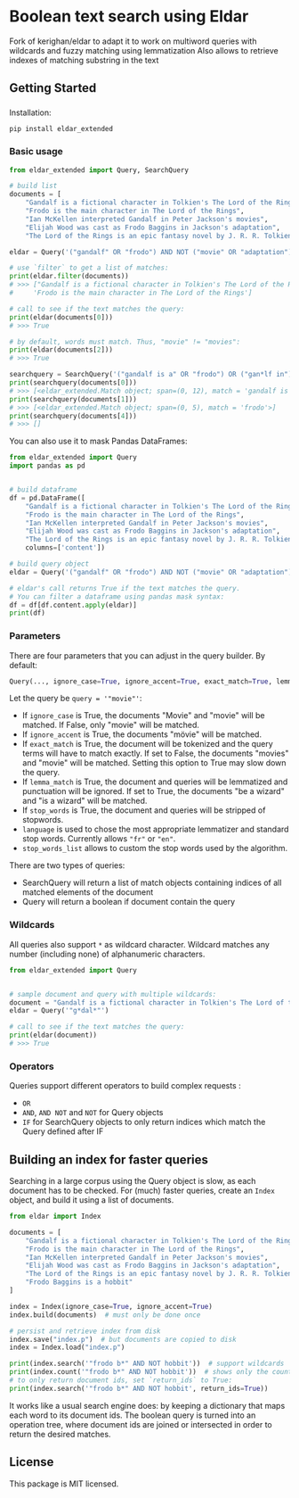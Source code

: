 # Boolean text search using Eldar
Fork of kerighan/eldar to adapt it to work on multiword queries with wildcards and fuzzy matching using lemmatization 
Also allows to retrieve indexes of matching substring in the text


## Getting Started

###

Installation:

```pip install eldar_extended```

### Basic usage

```python
from eldar_extended import Query, SearchQuery

# build list
documents = [
    "Gandalf is a fictional character in Tolkien's The Lord of the Rings",
    "Frodo is the main character in The Lord of the Rings",
    "Ian McKellen interpreted Gandalf in Peter Jackson's movies",
    "Elijah Wood was cast as Frodo Baggins in Jackson's adaptation",
    "The Lord of the Rings is an epic fantasy novel by J. R. R. Tolkien"]

eldar = Query('("gandalf" OR "frodo") AND NOT ("movie" OR "adaptation")')

# use `filter` to get a list of matches:
print(eldar.filter(documents))
# >>> ["Gandalf is a fictional character in Tolkien's The Lord of the Rings",
#     'Frodo is the main character in The Lord of the Rings']

# call to see if the text matches the query:
print(eldar(documents[0]))
# >>> True

# by default, words must match. Thus, "movie" != "movies":
print(eldar(documents[2]))
# >>> True

searchquery = SearchQuery('("gandalf is a" OR "frodo") OR ("gan*lf in")', ignore_case= True)
print(searchquery(documents[0]))
# >>> [<eldar_extended.Match object; span=(0, 12), match = 'gandalf is a'>]
print(searchquery(documents[1]))
# >>> [<eldar_extended.Match object; span=(0, 5), match = 'frodo'>]
print(searchquery(documents[4]))
# >>> []
```


You can also use it to mask Pandas DataFrames:
```python
from eldar_extended import Query
import pandas as pd


# build dataframe
df = pd.DataFrame([
    "Gandalf is a fictional character in Tolkien's The Lord of the Rings",
    "Frodo is the main character in The Lord of the Rings",
    "Ian McKellen interpreted Gandalf in Peter Jackson's movies",
    "Elijah Wood was cast as Frodo Baggins in Jackson's adaptation",
    "The Lord of the Rings is an epic fantasy novel by J. R. R. Tolkien"],
    columns=['content'])

# build query object
eldar = Query('("gandalf" OR "frodo") AND NOT ("movie" OR "adaptation")')

# eldar's call returns True if the text matches the query.
# You can filter a dataframe using pandas mask syntax:
df = df[df.content.apply(eldar)]
print(df)
```

### Parameters

There are four parameters that you can adjust in the query builder.
By default:
```python
Query(..., ignore_case=True, ignore_accent=True, exact_match=True, lemma_match = False, stop_words = False, stop_words_list = [], language = "en")
```
Let the query be ```query = '"movie"'```:

* If `ignore_case` is True, the documents "Movie" and "movie" will be matched. If False, only "movie" will be matched. 
* If `ignore_accent` is True, the documents "mövie" will be matched.
* If `exact_match` is True, the document will be tokenized and the query terms will have to match exactly. If set to False, the documents "movies" and "movie" will be matched. Setting this option to True may slow down the query.
* If `lemma_match` is True, the document and queries will be lemmatized and punctuation will be ignored. If set to True, the documents "be a wizard" and "is a wizard" will be matched. 
* If `stop_words` is True, the document and queries will be stripped of stopwords.
* `language` is used to chose the most appropriate lemmatizer and standard stop words. Currently allows `"fr"` or `"en"`.
* `stop_words_list` allows to custom the stop words used by the algorithm.


There are two types of queries:
* SearchQuery will return a list of match objects containing indices of all matched elements of the document
* Query will return a boolean if document contain the query


### Wildcards

All queries also support `*` as wildcard character. Wildcard matches any number (including none) of alphanumeric characters.

```python
from eldar_extended import Query


# sample document and query with multiple wildcards:
document = "Gandalf is a fictional character in Tolkien's The Lord of the Rings"
eldar = Query('"g*dal*"')

# call to see if the text matches the query:
print(eldar(document))
# >>> True
```


### Operators

Queries support different operators to build complex requests :
* `OR` 
* `AND`, `AND NOT` and `NOT` for Query objects
* `IF` for SearchQuery objects to only return indices which match the Query defined after IF



## Building an index for faster queries

Searching in a large corpus using the Query object is slow, as each document has to be checked.
For (much) faster queries, create an `Index` object, and build it using a list of documents.

```python
from eldar import Index

documents = [
    "Gandalf is a fictional character in Tolkien's The Lord of the Rings",
    "Frodo is the main character in The Lord of the Rings",
    "Ian McKellen interpreted Gandalf in Peter Jackson's movies",
    "Elijah Wood was cast as Frodo Baggins in Jackson's adaptation",
    "The Lord of the Rings is an epic fantasy novel by J. R. R. Tolkien",
    "Frodo Baggins is a hobbit"
]

index = Index(ignore_case=True, ignore_accent=True)
index.build(documents)  # must only be done once

# persist and retrieve index from disk
index.save("index.p")  # but documents are copied to disk
index = Index.load("index.p")

print(index.search('"frodo b*" AND NOT hobbit'))  # support wildcards
print(index.count('"frodo b*" AND NOT hobbit'))  # shows only the count
# to only return document ids, set `return_ids` to True:
print(index.search('"frodo b*" AND NOT hobbit', return_ids=True))
```

It works like a usual search engine does: by keeping a dictionary that maps each word to its document ids. The boolean query is turned into an operation tree, where document ids are joined or intersected in order to return the desired matches.




## License

This package is MIT licensed.
